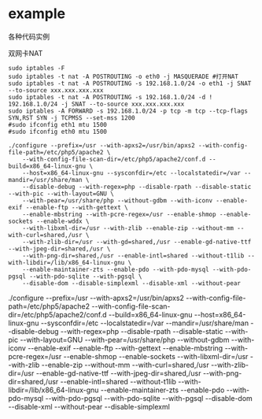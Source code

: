 example
=======

各种代码实例


双网卡NAT
```shell
sudo iptables -F
sudo iptables -t nat -A POSTROUTING -o eth0 -j MASQUERADE #打开NAT
sudo iptables -t nat -A POSTROUTING -s 192.168.1.0/24 -o eth1 -j SNAT --to-source xxx.xxx.xxx.xxx
sudo iptables -t nat -A POSTROUTING -s 192.168.1.0/24 -d ! 192.168.1.0/24 -j SNAT --to-source xxx.xxx.xxx.xxx
sudo iptables -A FORWARD -s 192.168.1.0/24 -p tcp -m tcp --tcp-flags SYN,RST SYN -j TCPMSS --set-mss 1200
#sudo ifconfig eth1 mtu 1500
#sudo ifconfig eth0 mtu 1500
```

```shell
./configure --prefix=/usr --with-apxs2=/usr/bin/apxs2 --with-config-file-path=/etc/php5/apache2 \
	--with-config-file-scan-dir=/etc/php5/apache2/conf.d --build=x86_64-linux-gnu \
	--host=x86_64-linux-gnu --sysconfdir=/etc --localstatedir=/var --mandir=/usr/share/man \
	--disable-debug --with-regex=php --disable-rpath --disable-static --with-pic --with-layout=GNU \
	--with-pear=/usr/share/php --without-gdbm --with-iconv --enable-exif --enable-ftp --with-gettext \
	--enable-mbstring --with-pcre-regex=/usr --enable-shmop --enable-sockets --enable-wddx \
	--with-libxml-dir=/usr --with-zlib --enable-zip --without-mm --with-curl=shared,/usr \
	--with-zlib-dir=/usr --with-gd=shared,/usr --enable-gd-native-ttf --with-jpeg-dir=shared,/usr \
	--with-png-dir=shared,/usr --enable-intl=shared --without-t1lib --with-libdir=/lib/x86_64-linux-gnu \
	--enable-maintainer-zts --enable-pdo --with-pdo-mysql --with-pdo-pgsql --with-pdo-sqlite --with-pgsql \
	--disable-dom --disable-simplexml --disable-xml --without-pear
```
./configure --prefix=/usr --with-apxs2=/usr/bin/apxs2 --with-config-file-path=/etc/php5/apache2 --with-config-file-scan-dir=/etc/php5/apache2/conf.d --build=x86_64-linux-gnu --host=x86_64-linux-gnu --sysconfdir=/etc --localstatedir=/var --mandir=/usr/share/man --disable-debug --with-regex=php --disable-rpath --disable-static --with-pic --with-layout=GNU --with-pear=/usr/share/php --without-gdbm --with-iconv --enable-exif --enable-ftp --with-gettext --enable-mbstring --with-pcre-regex=/usr --enable-shmop --enable-sockets --with-libxml-dir=/usr --with-zlib --enable-zip --without-mm --with-curl=shared,/usr --with-zlib-dir=/usr --enable-gd-native-ttf --with-jpeg-dir=shared,/usr --with-png-dir=shared,/usr --enable-intl=shared --without-t1lib --with-libdir=/lib/x86_64-linux-gnu --enable-maintainer-zts --enable-pdo --with-pdo-mysql --with-pdo-pgsql --with-pdo-sqlite --with-pgsql --disable-dom --disable-xml --without-pear --disable-simplexml